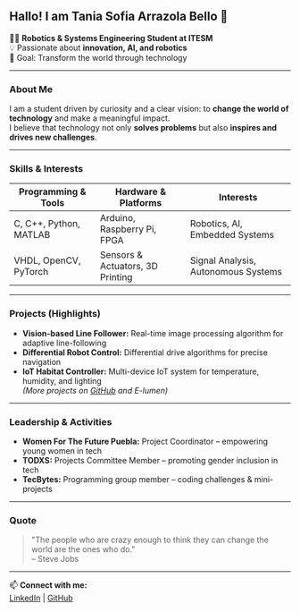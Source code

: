 ## Hallo! I am Tania Sofia Arrazola Bello 🍓

👩‍💻 **Robotics & Systems Engineering Student at ITESM**  
💡 Passionate about **innovation, AI, and robotics**  
🎯 Goal: Transform the world through technology  

---

### About Me
I am a student driven by curiosity and a clear vision: to **change the world of technology** and make a meaningful impact.  
I believe that technology not only **solves problems** but also **inspires and drives new challenges**.  

---

### Skills & Interests

| Programming & Tools | Hardware & Platforms | Interests |
|--------------------|------------------|----------|
| C, C++, Python, MATLAB | Arduino, Raspberry Pi, FPGA | Robotics, AI, Embedded Systems |
| VHDL, OpenCV, PyTorch | Sensors & Actuators, 3D Printing | Signal Analysis, Autonomous Systems |

---

### Projects (Highlights)
- **Vision-based Line Follower:** Real-time image processing algorithm for adaptive line-following  
- **Differential Robot Control:** Differential drive algorithms for precise navigation  
- **IoT Habitat Controller:** Multi-device IoT system for temperature, humidity, and lighting  
*(More projects on [GitHub](https://github.com/tanianwn) and E-lumen)*

---

### Leadership & Activities
- **Women For The Future Puebla:** Project Coordinator – empowering young women in tech  
- **TODXS:** Projects Committee Member – promoting gender inclusion in tech  
- **TecBytes:** Programming group member – coding challenges & mini-projects  

---

### Quote
> "The people who are crazy enough to think they can change the world are the ones who do."  
> – Steve Jobs

---

📫 **Connect with me:**  
[LinkedIn](https://www.linkedin.com/in/tania-sofia-arrazola-bello-08988b216/) | [GitHub](https://github.com/tanianwn)
